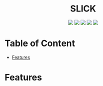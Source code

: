 <div align="center">
    <h1>SLICK</h1>
    <img href="https://nodejs.org" src="https://img.shields.io/badge/Node-60f77a?style=flat&logo=nodedotjs" />
    <img href="https://expressjs.com" src="https://img.shields.io/badge/ExpressJS-0e5421?style=flat&logo=express" />
    <img href="https://nextjs.org" src="https://img.shields.io/badge/NextJS-000000?style=flat&logo=nextdotjs" />
    <img href="https://react.dev" src="https://img.shields.io/badge/ReactJS-5e5cf2?style=flat&logo=react" />
    <img href="https://react.dev" src="https://img.shields.io/badge/Tailwind-blue?style=flat&logo=tailwindcss" />
</div>

# Table of Content

- [Features](#features)

# Features
